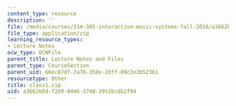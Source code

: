 ```yaml
---
content_type: resource
description: ''
file: /media/courses/21m-385-interactive-music-systems-fall-2016/a3662b5df2d9044637402951bcdb2f94_class1.zip
file_type: application/zip
learning_resource_types:
- Lecture Notes
ocw_type: OCWFile
parent_title: Lecture Notes and Files
parent_type: CourseSection
parent_uid: 66ec87df-2a76-358e-2dff-09c2e2b52361
resourcetype: Other
title: class1.zip
uid: a3662b5d-f2d9-0446-3740-2951bcdb2f94
---
```

